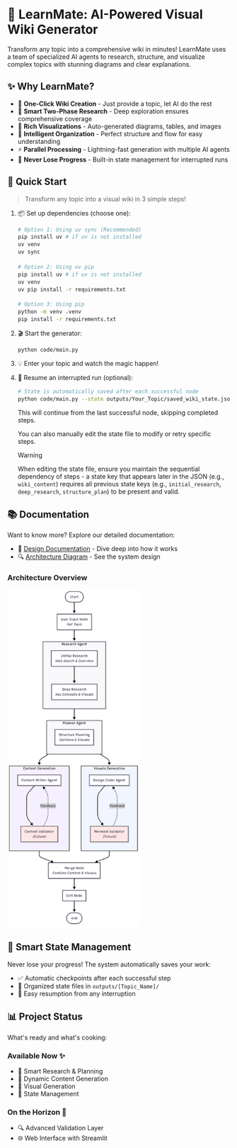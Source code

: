 # 🤖 LearnMate: AI-Powered Visual Wiki Generator

Transform any topic into a comprehensive wiki in minutes! LearnMate uses a team of specialized AI agents to research, structure, and visualize complex topics with stunning diagrams and clear explanations.

## ✨ Why LearnMate?

- 🎯 **One-Click Wiki Creation** - Just provide a topic, let AI do the rest
- 🧠 **Smart Two-Phase Research** - Deep exploration ensures comprehensive coverage
- 🎨 **Rich Visualizations** - Auto-generated diagrams, tables, and images
- 📝 **Intelligent Organization** - Perfect structure and flow for easy understanding
- ⚡ **Parallel Processing** - Lightning-fast generation with multiple AI agents
- 💾 **Never Lose Progress** - Built-in state management for interrupted runs

## 🚀 Quick Start

> Transform any topic into a visual wiki in 3 simple steps!

1. 📦 Set up dependencies (choose one):

   ```bash
   # Option 1: Using uv sync (Recommended)
   pip install uv # if uv is not installed
   uv venv
   uv sync

   # Option 2: Using uv pip
   pip install uv # if uv is not installed
   uv venv
   uv pip install -r requirements.txt

   # Option 3: Using pip
   python -m venv .venv
   pip install -r requirements.txt
   ```

2. 🎬 Start the generator:

   ```bash
   python code/main.py
   ```

3. 💡 Enter your topic and watch the magic happen!

4. 🔄 Resume an interrupted run (optional):

   ```bash
   # State is automatically saved after each successful node
   python code/main.py --state outputs/Your_Topic/saved_wiki_state.json
   ```

   This will continue from the last successful node, skipping completed steps.

   You can also manually edit the state file to modify or retry specific steps.

   > [!WARNING]
   > When editing the state file, ensure you maintain the sequential dependency of steps - a state key that appears later in the JSON (e.g., `wiki_content`) requires all previous state keys (e.g., `initial_research`, `deep_research`, `structure_plan`) to be present and valid.

## 📚 Documentation

Want to know more? Explore our detailed documentation:

- 📖 [Design Documentation](documentation/design.md) - Dive deep into how it works
- 🔍 [Architecture Diagram](documentation/multi_agent_design_flowchart.png) - See the system design

### Architecture Overview

<img src="documentation/multi_agent_design_flowchart.png" alt="Multi-Agent Architecture" width="300"/>

## 💾 Smart State Management

Never lose your progress! The system automatically saves your work:

- ✅ Automatic checkpoints after each successful step
- 📁 Organized state files in `outputs/[Topic_Name]/`
- 🔄 Easy resumption from any interruption

## 📊 Project Status

What's ready and what's cooking:

### Available Now ✨

- 🎯 Smart Research & Planning
- 📝 Dynamic Content Generation
- 🎨 Visual Generation
- 💾 State Management

### On the Horizon 🌅

- 🔍 Advanced Validation Layer
- 🌐 Web Interface with Streamlit
